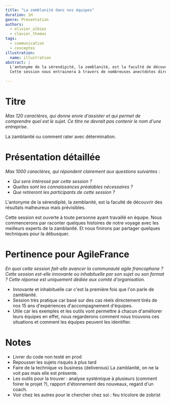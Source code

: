 ```yaml
---
title: "La zemblanité dans nos équipes"
duration: 1H
genre: Présentation
authors:
  - olivier_albiez
  - clavier_thomas
tags:
  - communication
  - conceptes
illustration:
  name: illustration
abstract: |
  L'antonyme de la sérendipité, la zemblanité, est la faculté de découvrir des résultats malheureux, malchanceux et attendus ! 
  Cette session nous entrainera à travers de nombreuses anectdotes directement tirrés des équipes que nous croisons vers une réflexions sur nos actes et nos décisions.

---
```


# Titre 
_Max 120 caractères, qui donne envie d'assister et qui permet de comprendre quel est le sujet. Ce titre ne devrait pas contenir le nom d'une entreprise._

La zamblanité ou comment rater avec détermination.


# Présentation détaillée 
_Max 1000 caractères, qui répondent clairement aux questions suivantes :_
* _Qui sera intéressé par cette session ?_
* _Quelles sont les connaissances préalables nécessaires ?_ 
* _Que retireront les participants de cette session ?_


L'antonyme de la sérendipité, la zemblanité, est la faculté de découvrir des résultats malheureux mais prévisibles.

Cette session est ouverte à toute personne ayant travaillé en équipe.
Nous commencerons par raconter quelques histoires de notre voyage avec les meilleurs experts de la zamblanité. Et nous finirons par partager quelques techniques pour la débusquer.

# Pertinence pour AgileFrance
_En quoi cette session fait-elle avancer la communauté agile francophone ? Cette session est-elle innovante ou inhabituelle par son sujet ou son format ? Cette réponse est uniquement dédiée aux comité d'organisation._

* Innovante et inhabituelle car c'est la première fois que l'on parle de zamblanité.
* Session très pratique car basé sur des cas réels directement tirés de nos 15 ans d'expériences d'accompagnement d'équipes.
* Utile car les exemples et les outils vont permettre à chacun d'améliorer leurs équipes en effet, nous regarderons comment nous trouvons ces situations et comment les équipes peuvent les identifier. 

# Notes

* Livrer du code non testé en prod
* Repousser les sujets risqués à plus tard
* Faire de la technique vs business (deliverous)
La zamblanité, on ne la voit pas mais elle est présente.
 * Les outils pour la trouver : analyse systémique à plusieurs (comment foirer le projet ?), rapport d'étonnement des nouveaux, regard d'un coach.
 * Voir chez les autres pour le chercher chez soi : feu tricolore de zobrist

